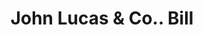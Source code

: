 ---
doi: 10.7916/D8C54Z08
date_other: '1880'
date_other_textual: 1880-1889
form: printed ephemera
genre:
- Invoices
name:
- John Lucas & Co.
object_in_context_url: https://biggert.cul.columbia.edu/items/view/ave_biggert_01424
subject_hierarchical_geographic:
- Philadelphia, Pennsylvania, United States
subject_name:
- John Lucas & Co.
title: John Lucas & Co.. Bill
sort_title: John Lucas & Co.. Bill
call_number: ave_biggert_01424
coordinates:
- 40.00944444444445,-75.13333333333334
pid: ave_biggert_01424
identifiers: ave_biggert_01424
thumbnail: https://derivativo-2.library.columbia.edu/iiif/2/ldpd:344585/full/!256,256/0/native.jpg
permalink: "/biggert/ave_biggert_01424/"
layout: iiif-image-page
---